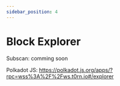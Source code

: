 ```yaml
---
sidebar_position: 4
---
```


# Block Explorer

Subscan: comming soon

Polkadot JS: https://polkadot.js.org/apps/?rpc=wss%3A%2F%2Fws.t0rn.io#/explorer
